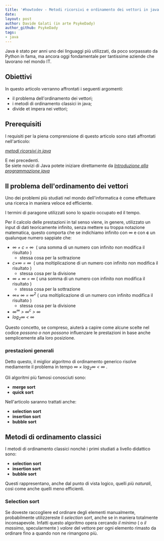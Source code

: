 ```yaml
---
title: '#howtodev - Metodi ricorsivi e ordinamento dei vettori in java' 
date: 
layout: post 
author: Davide Galati (in arte PsykeDady)
author_github: PsykeDady
tags: 
- java
---
```




Java è stato per anni uno dei linguaggi più utilizzati, da poco sorpassato da Python in fama, ma ancora oggi fondamentale per tantissime aziende che lavorano nel mondo IT. 



## Obiettivi

In questo articolo verranno affrontati i seguenti argomenti:

- il problema dell'ordinamento dei vettori;
- i metodi di ordinamento classici in java;
- divide et impera nei vettori;



## Prerequisiti   

I requisiti per la piena comprensione di questo articolo sono stati affrontati nell'articolo:   

[*metodi ricorsivi in java*](https://linuxhub.it/articles/howtodev-metodi-ricorsivi-java)  

 

E nei precedenti.  
Se siete novizi di Java potete iniziare direttamente da [*Introduzione alla programmazione java*](https://linuxhub.it/articles/howtodev-introduzione-alla-programmazione-in-java)



## Il problema dell'ordinamento dei vettori

Uno dei problemi più studiati nel mondo dell'informatica è come effettuare una ricerca in maniera veloce ed efficiente.  

I termini di paragone utilizzati sono lo spazio occupato ed il tempo. 

Per il calcolo delle prestazioni in tal senso viene, in genere, utilizzato un input di dati teoricamente infinito, senza mettere su troppa notazione matematica, questo comporta che se indichiamo infinito con &#8734; e con **c** un qualunque numero sappiate che: 

- *&#8734; + c = &#8734;*  ( una somma di un numero con infinito non modifica il risultato )
  - stessa cosa per la sottrazione 
- *c&#215;&#8734; = &#8734;*  ( una moltiplicazione di un numero con infinito non modifica il risultato )
  - stessa cosa per la divisione 
- *&#8734; + &#8734; = &#8734;* ( una somma di un numero con infinito non modifica il risultato )
  - stessa cosa per la sottrazione 
- *&#8734;&#215; &#8734; = &#8734;<sup>2</sup>* ( una moltiplicazione di un numero con infinito modifica il risultato )
  - stessa cosa per la divisione
- *&#8734;<sup>&#8734;</sup> &gt; &#8734;<sup>c</sup> &gt; &#8734;*
- *log<sub>2</sub>&#8734; &lt; &#8734;*



Questo concetto, se compreso, aiuterà a capire come alcune scelte nel codice *possono o non possono* influenzare le prestazioni in base anche semplicemente alla loro posizione.



### prestazioni generali

Detto questo, il miglior algoritmo di ordinamento generico risolve mediamente il problema in tempo  *&#8734; &#215; log<sub>2</sub>&#8734; &lt; &#8734;* . 

Gli algoritmi più famosi conosciuti sono: 

- **merge sort** 
- **quick sort**



Nell'articolo saranno trattati anche:

- **selection sort**
- **insertion sort**
- **bubble sort**





## Metodi di ordinamento classici

I metodi di ordinamento classici nonchè i primi studiati a livello didattico sono:

- **selection sort**
- **insertion sort**
- **bubble sort**



Questi rappresentano, anche dal punto di vista logico, quelli *più naturali*, così come anche quelli meno efficienti.   



### Selection sort

Se doveste raccogliere ed ordinare degli elementi manualmente, probabilmente utilizzereste il *selection sort*, anche se in maniera totalmente inconsapevole. Infatti questo algoritmo opera cercando *il minimo* ( o *il massimo*, specularmente ) *valore* del vettore per ogni elemento rimasto da ordinare fino a quando non ne rimangono più.



















